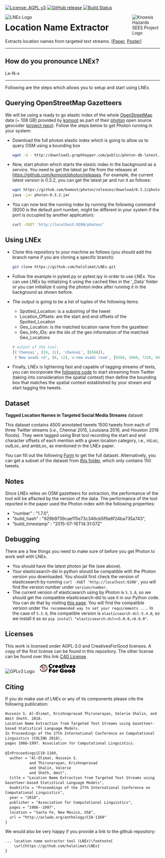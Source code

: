 <!-- ###########################################################################
Copyright 2017 Hussein S. Al-Olimat, hussein@knoesis.org

This software is released under the GNU Affero General Public License (AGPL)
v3.0 License.
#############################################################################-->
[![License: AGPL v3](https://img.shields.io/badge/License-AGPL%20v3-blue.svg)](http://www.gnu.org/licenses/agpl-3.0) [![GitHub release](https://img.shields.io/badge/release-V1.1-orange.svg)]() [![Build Status](https://travis-ci.com/halolimat/LNEx.svg?token=Gg8N5fqoMjLGd4ehzd72&branch=master)](https://travis-ci.com/halolimat/LNEx)

<img src="LNEx_logo.png" align="left" alt="LNEx Logo" width="120"/>

<img src="http://knoesis.org/resources/images/hazardssees_logo_final.png" align="right" alt="Knoesis Hazards SEES Project Logo" width="90"/>

# Location Name Extractor

Extracts location names from targeted text streams. [[Paper](https://www.aclweb.org/anthology/C18-1169), [Poster](https://link.hussein.space/LNEx-Poster)]

---

## How do you pronounce LNEx?
Le-N-x

---

Following are the steps which allows you to setup and start using LNEx.

## Querying OpenStreetMap Gazetteers  ##

We will be using a ready to go elastic index of the whole [OpenStreetMap](http://www.osm.org) data (~ 108 GB) provided by [komoot](http://www.komoot.de) as part of their [photon](https://photon.komoot.de/) open source geocoder ([project repo](https://github.com/komoot/photon)). Follow the steps below to get Photon running in your system:

 - Download the full photon elastic index which is going to allow us to query OSM using a bounding box

   ```sh
   wget -O - http://download1.graphhopper.com/public/photon-db-latest.tar.bz2 | pbzip2 -cd | tar x
   ```

 - Now, start photon which starts the elastic index in the background as a service. You need to get the latest jar file from the releases at https://github.com/komoot/photon/releases. For example, the current latest version is 0.3.2, you can get the latest jar and run it as follows:

   ```sh
   wget https://github.com/komoot/photon/releases/download/0.3.2/photon-0.3.2.jar
   java -jar photon-0.3.2.jar
   ```

 - You can now test the running index by running the following command (9200 is the default port number, might be different in your system if the port is occupied by another application):
   ```sh
   curl -XGET 'http://localhost:9200/photon/'
   ```

## Using LNEx ##

 - Clone this repository to your machine as follows (you should add the branch name if you are cloning a specific branch):
    ```sh
    git clone https://github.com/halolimat/LNEx.git
    ```

 - Follow the example in pytest.py or pytest.ipy in order to use LNEx. You can use LNEx by initializing it using the cached files in the '\_Data' folder or you can initialize it using the photon index after running it in the background as shown before.

 - The output is going to be a list of tuples of the following items:
    - Spotted_Location: is a substring of the tweet
    - Location_Offsets: are the start and end offsets of the Spotted_Location
    - Geo_Location: is the matched location name from the gazetteer
    - Geo_Info_IDs: are the ids of the geo information of the matched Geo_Locations

   ```python
   # output of the tool:
   [('Chennai', (24, 31), 'chennai', [6568]),
    ('New avadi rd', (0, 12), u'new avadi road', [9568, 5060, 7238, 5063, 1896, 12722, 2820, 9375])]
   ```

 - Finally, LNEx is lightening fast and capable of tagging streams of texts, you can incorporate the [following code](https://github.com/tweepy/tweepy/blob/master/examples/streaming.py) to start streaming from Twitter (taking into consideration the spatial context) then define the bounding box that matches the spatial context established by your stream and start tagging the tweets.

## Dataset ##

**Tagged Location Names in Targeted Social Media Streams** dataset

This dataset contains 4500 annotated tweets 1500 tweets from each of three Twitter streams (i.e., Chennai 2015, Louisiana 2016, and Houston 2016 floods). They were tagged using Brat tool recording the start and end character offsets of each mention with a given location category, i.e., inLoc, outLoc, and ambLoc, as mentioned in the LNEx paper.

You can fill out the following [Form](https://link.hussein.space/LNEx-Form) to get the full dataset. Alternatively, you can get a subset of the dataset from [this folder](https://link.hussein.space/LNEx-Data), which only contains 150 tweets.

## Notes ##

Since LNEx relies on OSM gazetteers for extraction, the performance of the tool will be affacted by the version of the data. The performance of the tool reported in the paper used the Photon index with the following properties:
   - "number" : "1.7.0",
   - "build_hash" : "929b9739cae115e73c346cb5f9a6f24ba735a743",
   - "build_timestamp" : "2015-07-16T14:31:07Z"

## Debugging ##

There are a few things you need to make sure of before you get Photon to work well with LNEx.
- You should have the latest photon jar file (see above).
- Your elasticsearch-dsl in python should be compatible with the Photon version you downloaded. You should first check the version of elasticsearch by running `curl -XGET 'http://localhost:9200'`, you will find the version number under `version/number`.
- The current version of elasticsearch using by Photon is `5.5.0`, so we should get the compatible elasticsearch-dsl to use it in our Python code. You can do that by visiting [this page](https://elasticsearch-dsl.readthedocs.io/en/latest/). You will find the compatible version under `The recommended way to set your requirements ...`. In the case of `5.5.0`, the compatible version is `elasticsearch-dsl-5.4.0`, so we install it as so `pip install "elasticsearch-dsl>=5.0.0,<6.0.0"`.

## Licenses ##

This work is licensed under AGPL-3.0 and CreativesForGood licenses. A copy of the first license can be found in this repository. The other license can be found over this link [C4G License](https://github.com/halolimat/CreativesForGoodLicense).

<p float="left">
  <img src="https://upload.wikimedia.org/wikipedia/commons/0/06/AGPLv3_Logo.svg" alt="GPLv3 Logo" width="70" />
  <img src="https://github.com/halolimat/CreativesForGoodLicense/raw/master/CreativesForGoodLogo2.png" alt="CreativesForGood Logo" width="120" style="margin-left: 10px;" /> 
</p>

## Citing ##

If you do make use of LNEx or any of its components please cite the following publication:

    Hussein S. Al-Olimat, Krishnaprasad Thirunarayan, Valerie Shalin, and Amit Sheth. 2018. 
    Location Name Extraction from Targeted Text Streams using Gazetteer-based Statistical Language Models. 
    In Proceedings of the 27th International Conference on Computational Linguistics (COLING 2018), 
    pages 1986–1997. Association for Computational Linguistics.

    @InProceedings{C18-1169,
      author = "Al-Olimat, Hussein S.
               and Thirunarayan, Krishnaprasad
               and Shalin, Valerie
               and Sheth, Amit",
      title = "Location Name Extraction from Targeted Text Streams using Gazetteer-based Statistical Language Models",
      booktitle = "Proceedings of the 27th International Conference on Computational Linguistics",
      year = "2018",
      publisher = "Association for Computational Linguistics",
      pages = "1986--1997",
      location = "Santa Fe, New Mexico, USA",
      url = "http://aclweb.org/anthology/C18-1169"
    }


We would also be very happy if you provide a link to the github repository:

    ... location name extractor tool (LNEx)\footnote{
        \url{https://github.com/halolimat/LNEx}
    }
